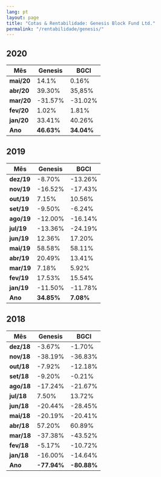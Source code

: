 ```yaml
---
lang: pt
layout: page
title: "Cotas & Rentabilidade: Genesis Block Fund Ltd."
permalink: "/rentabilidade/genesis/"
---
```

## 2020

| Mês    | Genesis | BGCI    |
|--------|---------|---------|
| **mai/20** | 14.1% | 0.16% |
| **abr/20** | 39.30% | 35,85% |
| **mar/20** | -31.57% | -31.02% |
| **fev/20** | 1.02% | 1.81% |
| **jan/20** | 33.41% | 40.26% |
| **Ano**    | **46.63%**  | **34.04%** |

## 2019

| Mês    | Genesis | BGCI    |
|--------|---------|---------|
| **dez/19** | -8.70%   | -13.26%   |
| **nov/19** | -16.52%   | -17.43%   |
| **out/19** | 7.15%   | 10.56%   |
| **set/19** | -9.50%   | -6.24%   |
| **ago/19** | -12.00%   | -16.14%   |
| **jul/19** | -13.36%   | -24.19%   |
| **jun/19** | 12.36%   | 17.20%   |
| **mai/19** | 58.58%   | 58.11%   |
| **abr/19** | 20.49%   | 13.41%   |
| **mar/19** | 7.18%   | 5.92%   |
| **fev/19** | 17.53%  | 15.54%  |
| **jan/19** | -11.50% | -11.78% |
| **Ano**    | **34.85%**  | **7.08%**   |

## 2018

| Mês    | Genesis | BGCI    |
|--------|---------|---------|
| **dez/18** | -3.67%  | -1.70%  |
| **nov/18** | -38.19% | -36.83% |
| **out/18** | -7.92%  | -12.18% |
| **set/18** | -9.20%  | -0.21%  |
| **ago/18** | -17.24% | -21.67% |
| **jul/18** | 7.50%   | 13.72%  |
| **jun/18** | -20.44% | -28.45% |
| **mai/18** | -20.19% | -20.41% |
| **abr/18** | 57.20%  | 60.89%  |
| **mar/18** | -37.38% | -43.52% |
| **fev/18** | -5.17%  | -10.72% |
| **jan/18** | -16.00% | -14.64% |
| **Ano**    | **-77.94%** | **-80.88%**  |
